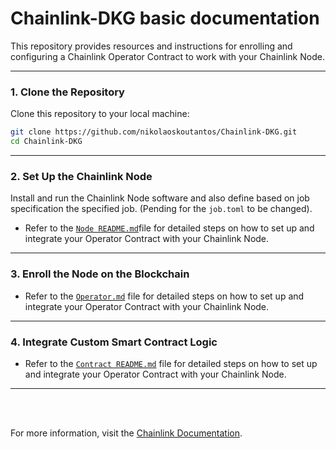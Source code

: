 # Chainlink-DKG basic documentation

This repository provides resources and instructions for enrolling and configuring a Chainlink Operator Contract to work with your Chainlink Node.



---


### 1. Clone the Repository

Clone this repository to your local machine:

```bash
git clone https://github.com/nikolaoskoutantos/Chainlink-DKG.git
cd Chainlink-DKG
``` 

---

### 2. Set Up the Chainlink Node

Install and run the Chainlink Node software and also define based on job specification the specified job. (Pending for the `job.toml` to be changed).

* Refer to the [`Node README.md`](../node/README.md)file for detailed steps on how to set up and integrate your Operator Contract with your Chainlink Node.<br>

--- 

### 3. Enroll the Node on the Blockchain

* Refer to the [`Operator.md`](./Operator.md) file for detailed steps on how to set up and integrate your Operator Contract with your Chainlink Node.<br>

---


### 4. Integrate Custom Smart Contract Logic

* Refer to the [`Contract README.md`](../contract/README.md) file for detailed steps on how to set up and integrate your Operator Contract with your Chainlink Node.<br>

---


<br>
<br>

For more information, visit the [Chainlink Documentation](https://docs.chain.link/).
